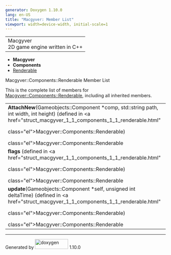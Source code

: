 ```yaml
---
generator: Doxygen 1.10.0
lang: en-US
title: "Macgyver: Member List"
viewport: width=device-width, initial-scale=1
---
```


<div id="top">

<div id="titlearea">

<table data-cellspacing="0" data-cellpadding="0">
<colgroup>
<col style="width: 100%" />
</colgroup>
<tbody>
<tr id="projectrow" class="odd">
<td id="projectalign"><div id="projectname">
Macgyver
</div>
<div id="projectbrief">
2D game engine written in C++
</div></td>
</tr>
</tbody>
</table>

</div>

<div id="main-nav">

</div>

<div id="nav-path" class="navpath">

- **Macgyver**
- **Components**
- <a href="struct_macgyver_1_1_components_1_1_renderable.html"
  class="el">Renderable</a>

</div>

</div>

<div class="header">

<div class="headertitle">

<div class="title">

Macgyver::Components::Renderable Member List

</div>

</div>

</div>

<div class="contents">

This is the complete list of members for
<a href="struct_macgyver_1_1_components_1_1_renderable.html"
class="el">Macgyver::Components::Renderable</a>, including all inherited
members.

|                                                                                                                                                                |                                                              |                                    |
|----------------------------------------------------------------------------------------------------------------------------------------------------------------|--------------------------------------------------------------|------------------------------------|
| **AttachNew**(Gameobjects::Component \*comp, std::string path, int width, int height) (defined in <a href="struct_macgyver_1_1_components_1_1_renderable.html" 
 class="el">Macgyver::Components::Renderable</a>)                                                                                                                | <a href="struct_macgyver_1_1_components_1_1_renderable.html" 
                                                                                                                                                                  class="el">Macgyver::Components::Renderable</a>               | <span class="mlabel">static</span> |
| **flags** (defined in <a href="struct_macgyver_1_1_components_1_1_renderable.html"                                                                             
 class="el">Macgyver::Components::Renderable</a>)                                                                                                                | <a href="struct_macgyver_1_1_components_1_1_renderable.html" 
                                                                                                                                                                  class="el">Macgyver::Components::Renderable</a>               |                                    |
| **update**(Gameobjects::Component \*self, unsigned int deltaTime) (defined in <a href="struct_macgyver_1_1_components_1_1_renderable.html"                     
 class="el">Macgyver::Components::Renderable</a>)                                                                                                                | <a href="struct_macgyver_1_1_components_1_1_renderable.html" 
                                                                                                                                                                  class="el">Macgyver::Components::Renderable</a>               | <span class="mlabel">static</span> |

</div>

------------------------------------------------------------------------

<span class="small">Generated
by [<img src="doxygen.svg" class="footer" width="104" height="31"
alt="doxygen" />](https://www.doxygen.org/index.html) 1.10.0</span>
